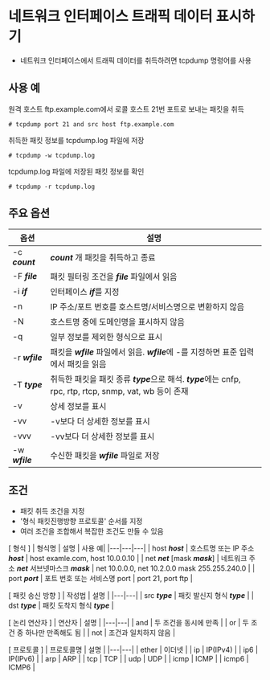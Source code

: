 # 네트워크 인터페이스 트래픽 데이터 표시하기
- 네트워크 인터페이스에서 트래픽 데이터를 취득하려면 tcpdump 명령어를 사용

## 사용 예
원격 호스트 ftp.example.com에서 로콜 호스트 21번 포트로 보내는 패킷을 취득
```
# tcpdump port 21 and src host ftp.example.com
```
취득한 패킷 정보를 tcpdump.log 파일에 저장
```
# tcpdump -w tcpdump.log
```
tcpdump.log 파일에 저장된 패킷 정보를 확인
```
# tcpdump -r tcpdump.log
```

## 주요 옵션
| 옵션 | 설명 |
|---|---|
| -c ***count*** | ***count*** 개 패킷을 취득하고 종료 |
| -F ***file*** | 패킷 필터링 조건을 ***file*** 파일에서 읽음 |
| -i ***if*** | 인터페이스 ***if***를 지정 |
| -n | IP 주소/포트 번호를 호스트명/서비스명으로 변환하지 않음 |
| -N | 호스트명 중에 도메인명을 표시하지 않음 |
| -q | 일부 정보를 제외한 형식으로 표시 |
| -r ***wfile*** | 패킷을 ***wfile*** 파일에서 읽음. ***wfile***에 -를 지정하면 표준 입력에서 패킷을 읽음 |
| -T ***type*** | 취득한 패킷을 패킷 종류 ***type***으로 해석. ***type***에는 cnfp, rpc, rtp, rtcp, snmp, vat, wb 등이 존재 |
| -v | 상세 정보를 표시 |
| -vv | -v보다 더 상세한 정보를 표시 |
| -vvv | -vv보다 더 상세한 정보를 표시 |
| -w ***wfile*** | 수신한 패킷을 ***wfile*** 파일로 저장 |

## 조건
- 패킷 취득 조건을 지정
- '형식 패킷진행방향 프로토콜' 순서를 지정
- 여러 조건을 조합해서 복잡한 조건도 만들 수 있음

[ 형식 ]
| 형식명 | 설명 | 사용 예|
|---|---|---|
| host ***host*** | 호스트명 또는 IP 주소 ***host*** | host examle.com, host 10.0.0.10 |
| net ***net*** [mask ***mask***] | 네트워크 주소 ***net*** 서브넷마스크 ***mask*** | net 10.0.0.0, net 10.2.0.0 mask 255.255.240.0 |
| port ***port*** | 포트 번호 또는 서비스명 port | port 21, port ftp |

[ 패킷 송신 방향 ]
| 작성법 | 설명 |
|---|---|
| src ***type*** | 패킷 발신지 형식 ***type*** |
| dst ***type*** | 패킷 도착지 형식 ***type*** |

[ 논리 연산자 ]
| 연산자 | 설명 |
|---|---|
| and | 두 조건을 동시에 만족 |
| or | 두 조건 중 하나만 만족해도 됨 |
| not | 조건과 일치하지 않음 |

[ 프로토콜 ]
| 프로토콜명 | 설명 |
|---|---|
| ether | 이더넷 |
| ip | IP(IPv4) |
| ip6 | IP(IPv6) |
| arp | ARP |
| tcp | TCP |
| udp | UDP |
| icmp | ICMP |
| icmp6 | ICMP6 |